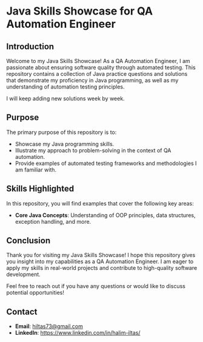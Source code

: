 # Java Skills Showcase for QA Automation Engineer

## Introduction

Welcome to my Java Skills Showcase! As a QA Automation Engineer, I am passionate about ensuring software quality through automated testing. This repository contains a collection of Java practice questions and solutions that demonstrate my proficiency in Java programming, as well as my understanding of automation testing principles. 

I will keep adding new solutions week by week.


## Purpose

The primary purpose of this repository is to:

- Showcase my Java programming skills.
- Illustrate my approach to problem-solving in the context of QA automation.
- Provide examples of automated testing frameworks and methodologies I am familiar with.

## Skills Highlighted

In this repository, you will find examples that cover the following key areas:

- **Core Java Concepts**: Understanding of OOP principles, data structures, exception handling, and more.


## Conclusion

Thank you for visiting my Java Skills Showcase! I hope this repository gives you insight into my capabilities as a QA Automation Engineer. I am eager to apply my skills in real-world projects and contribute to high-quality software development.

Feel free to reach out if you have any questions or would like to discuss potential opportunities!

## Contact

- **Email**: hiltas73@gmail.com
- **LinkedIn**: https://www.linkedin.com/in/halim-iltas/ 

